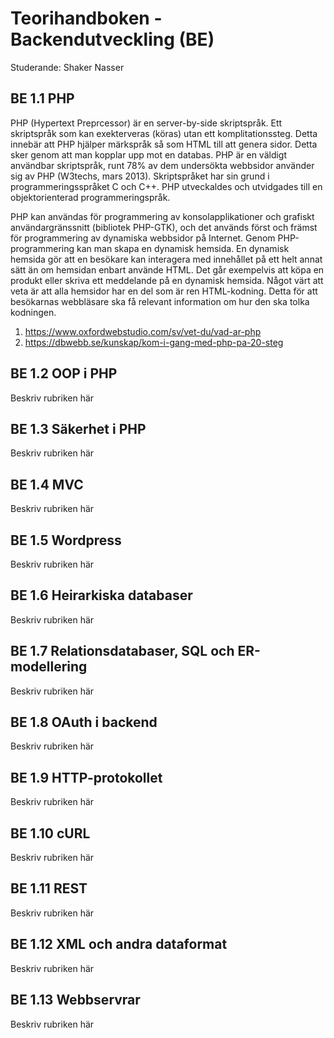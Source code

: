 # Teorihandboken - Backendutveckling (BE)
Studerande: Shaker Nasser

## BE 1.1 PHP

PHP (Hypertext Preprcessor) är en server-by-side skriptspråk. Ett skriptspråk som kan exekterveras (köras) utan ett komplitationssteg. Detta innebär att PHP hjälper märkspråk så som HTML till att genera sidor. Detta sker genom att man kopplar upp mot en databas. PHP är en väldigt användbar skriptspråk, runt 78% av dem undersökta webbsidor använder sig av PHP (W3techs, mars 2013).
Skriptspråket har sin grund i programmeringsspråket C och C++. PHP utveckaldes och utvidgades till en objektorienterad programmeringspråk.

PHP kan användas för programmering av konsolapplikationer och grafiskt användargränssnitt (bibliotek PHP-GTK), och det används först och främst för programmering av dynamiska webbsidor på Internet. Genom PHP-programmering kan man skapa en dynamisk hemsida. En dynamisk hemsida gör att en besökare kan interagera med innehållet på ett helt annat sätt än om hemsidan enbart använde HTML. Det går exempelvis att köpa en produkt eller skriva ett meddelande på en dynamisk hemsida. Något värt att veta är att alla hemsidor har en del som är ren HTML-kodning. Detta för att besökarnas webbläsare ska få relevant information om hur den ska tolka kodningen.

1. https://www.oxfordwebstudio.com/sv/vet-du/vad-ar-php 
2. https://dbwebb.se/kunskap/kom-i-gang-med-php-pa-20-steg

## BE 1.2 OOP i PHP

Beskriv rubriken här

## BE 1.3 Säkerhet i PHP

Beskriv rubriken här

## BE 1.4 MVC

Beskriv rubriken här

## BE 1.5 Wordpress

Beskriv rubriken här

## BE 1.6 Heirarkiska databaser

Beskriv rubriken här

## BE 1.7 Relationsdatabaser, SQL och ER-modellering

Beskriv rubriken här

## BE 1.8 OAuth i backend

Beskriv rubriken här

## BE 1.9 HTTP-protokollet

Beskriv rubriken här

## BE 1.10 cURL

Beskriv rubriken här

## BE 1.11 REST

Beskriv rubriken här

## BE 1.12 XML och andra dataformat

Beskriv rubriken här

## BE 1.13 Webbservrar

Beskriv rubriken här
